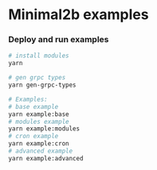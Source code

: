 # Minimal2b examples

### Deploy and run examples

```sh
# install modules
yarn

# gen grpc types
yarn gen-grpc-types

# Examples:
# base example
yarn example:base
# modules example
yarn example:modules
# cron example
yarn example:cron
# advanced example
yarn example:advanced
```
